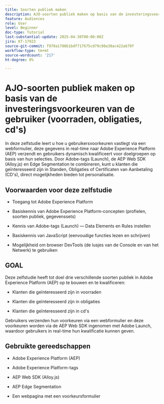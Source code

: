 ```yaml
---
title: Soorten publiek maken
description: AJO-soorten publiek maken op basis van de investeringsvoorkeuren van de gebruiker (voorraden, obligaties, cd's)
feature: Audiences
role: User
level: Beginner
doc-type: Tutorial
last-substantial-update: 2025-04-30T00:00:00Z
jira: KT-17923
source-git-commit: f970a1780b1bdf717675cd79c98a38ac422a679f
workflow-type: tm+mt
source-wordcount: '217'
ht-degree: 0%

---
```



# AJO-soorten publiek maken op basis van de investeringsvoorkeuren van de gebruiker (voorraden, obligaties, cd&#39;s)

In deze zelfstudie leert u hoe u gebruikersvoorkeuren vastlegt via een webformulier, deze gegevens in real-time naar Adobe Experience Platform (AEP) verzendt en gebruikers dynamisch kwalificeert voor doelgroepen op basis van hun selecties. Door Adobe-tags (Launch), de AEP Web SDK (Alloy.js) en Edge Segmentation te combineren, kunt u klanten die geïnteresseerd zijn in Standen, Obligaties of Certificaten van Aanbetaling (CD&#39;s), direct mogelijkheden bieden tot personalisatie.

## Voorwaarden voor deze zelfstudie

* Toegang tot Adobe Experience Platform

* Basiskennis van Adobe Experience Platform-concepten (profielen, soorten publiek, gegevenssets)

* Kennis van Adobe-tags (Launch) — Data Elements en Rules instellen

* Basiskennis van JavaScript (eenvoudige functies lezen en schrijven)

* Mogelijkheid om browser DevTools (de lusjes van de Console en van het Netwerk) te gebruiken


## GOAL

Deze zelfstudie heeft tot doel drie verschillende soorten publiek in Adobe Experience Platform (AEP) op te bouwen en te kwalificeren:

* Klanten die geïnteresseerd zijn in voorraden

* Klanten die geïnteresseerd zijn in obligaties

* Klanten die geïnteresseerd zijn in cd&#39;s

Gebruikers verzenden hun voorkeuren via een webformulier en deze voorkeuren worden via de AEP Web SDK ingenomen met Adobe Launch, waardoor gebruikers in real-time hun kwalificatie kunnen geven.

## Gebruikte gereedschappen

* Adobe Experience Platform (AEP)

* Adobe Experience Platform-tags

* AEP Web SDK (Alloy.js)

* AEP Edge Segmentation

* Een webpagina met een voorkeursformulier





